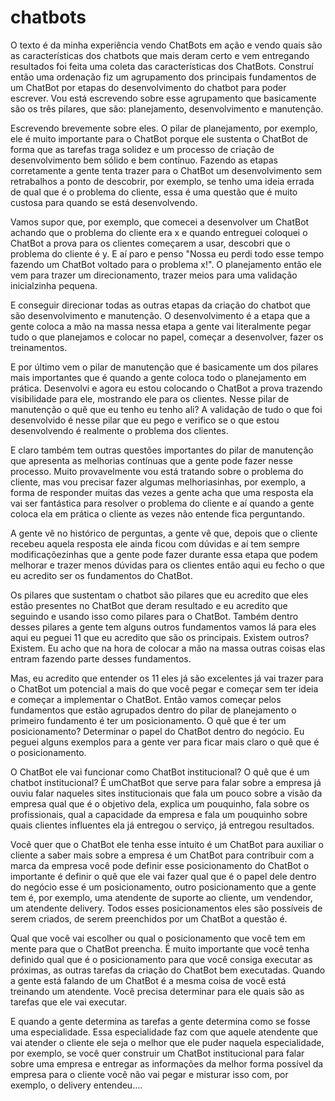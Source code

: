 # chatbots

O texto é da minha experiência vendo ChatBots em ação e vendo quais são as características dos chatbots que mais deram certo e vem entregando resultados foi feita uma coleta das características dos ChatBots. Construí então uma ordenação fiz um agrupamento dos principais fundamentos de um ChatBot por etapas do desenvolvimento do chatbot para poder escrever. Vou está escrevendo sobre esse agrupamento que basicamente são os três pilares, que são: planejamento, desenvolvimento e manutenção.

Escrevendo brevemente sobre eles. O pilar de planejamento, por exemplo, ele é muito importante para o ChatBot porque ele sustenta o ChatBot de forma que as tarefas traga solidez e um processo de criação de desenvolvimento bem sólido e bem contínuo. Fazendo as etapas corretamente a gente tenta trazer para o ChatBot um desenvolvimento sem retrabalhos a ponto de descobrir, por exemplo, se tenho uma ideia errada de qual que é o problema do cliente, essa é uma questão que é muito custosa para quando se está desenvolvendo.

Vamos supor que, por exemplo, que comecei a desenvolver um ChatBot achando que o problema do cliente era x e quando entreguei coloquei o ChatBot a prova para os clientes começarem a usar, descobri que o problema do cliente é y. E aí paro e penso "Nossa eu perdi todo esse tempo fazendo um ChatBot voltado para o problema x!". O planejamento então ele vem para trazer um direcionamento, trazer meios para uma validação inicialzinha pequena.

E conseguir direcionar todas as outras etapas da criação do chatbot que são desenvolvimento e manutenção. O desenvolvimento é a etapa que a gente coloca a mão na massa nessa etapa a gente vai literalmente pegar tudo o que planejamos e colocar no papel, começar a desenvolver, fazer os treinamentos. 

E por último vem o pilar de manutenção que é basicamente um dos pilares mais importantes que é quando a gente coloca todo o planejamento em prática. Desenvolvi e agora eu estou colocando o ChatBot a prova trazendo visibilidade para ele, mostrando ele para os clientes. Nesse pilar de manutenção o quê que eu tenho eu tenho ali? A validação de tudo o que foi desenvolvido é nesse pilar que eu pego e verifico se o que estou desenvolvendo é realmente o problema dos clientes.

E claro também tem outras questões importantes do pilar de manutenção que apresenta as melhorias contínuas que a gente pode fazer nesse processo. Muito provavelmente vou está tratando sobre o problema do cliente, mas vou precisar fazer algumas melhoriasinhas, por exemplo, a forma de responder muitas das vezes a gente acha que uma resposta ela vai ser fantástica para resolver o problema do cliente e aí quando a gente coloca ela em prática o cliente as vezes não entende fica perguntando.

A gente vê no histórico de perguntas, a gente vê que, depois que o cliente recebeu aquela resposta ele ainda ficou com dúvidas e aí tem sempre modificaçõezinhas que a gente pode fazer durante essa etapa que podem melhorar e trazer menos dúvidas para os clientes então aqui eu fecho o que eu acredito ser os fundamentos do ChatBot.

Os pilares que sustentam o chatbot são pilares que eu acredito que eles estão presentes no ChatBot que deram resultado e eu acredito que seguindo e usando isso como pilares para o ChatBot. Também dentro desses pilares a gente tem alguns outros fundamentos vamos lá para eles aqui eu peguei 11 que eu acredito que são os principais. Existem outros? Existem. Eu acho que na hora de colocar a mão na massa outras coisas elas entram fazendo parte desses fundamentos. 

Mas, eu acredito que entender os 11 eles já são excelentes já vai trazer para o ChatBot um potencial a mais do que você pegar e começar sem ter ideia e começar a implementar o ChatBot. Então vamos começar pelos fundamentos que estão agrupados dentro do pilar de planejamento o primeiro fundamento é ter um posicionamento. O quê que é ter um posicionamento? Determinar o papel do ChatBot dentro do negócio. Eu peguei alguns exemplos para a gente ver para ficar mais claro o quê que é o posicionamento.

O ChatBot ele vai funcionar como ChatBot institucional? O quê que é um chatbot institucional? É umChatBot que serve para falar sobre a empresa já ouviu falar naqueles sites institucionais que fala um pouco sobre a visão da empresa qual que é o objetivo dela, explica um pouquinho, fala sobre os profissionais, qual a capacidade da empresa e fala um pouquinho sobre quais clientes influentes ela já entregou o serviço, já entregou resultados.

Você quer que o ChatBot ele tenha esse intuito é um ChatBot para auxiliar o cliente a saber mais sobre a empresa é um ChatBot para contribuir com a marca da empresa você pode definir esse posicionamento do ChatBot o importante é definir o quê que ele vai fazer qual que é o papel dele dentro do negócio esse é um posicionamento, outro posicionamento que a gente tem é, por exemplo, uma atendente de suporte ao cliente, um vendendor, um atendente delivery. Todos esses posicionamentos eles são possíveis de serem criados, de serem preenchidos por um ChatBot a questão é. 

Qual que você vai escolher ou qual o posicionamento que você tem em mente para que o ChatBot preencha. É muito importante que você tenha definido qual que é o posicionamento para que você consiga executar as próximas, as outras tarefas da criação do ChatBot bem executadas. Quando a gente está falando de um ChatBot é a mesma coisa de você está treinando um atendente. Você precisa determinar para ele quais são as tarefas que ele vai executar. 

E quando a gente determina as tarefas a gente determina como se fosse uma especialidade. Essa especialidade faz com que aquele atendente que vai atender o cliente ele seja o melhor que ele puder naquela especialidade, por exemplo, se você quer construir um ChatBot institucional para falar sobre uma empresa e entregar as informações da melhor forma possível da empresa para o cliente você não vai pegar e misturar isso com, por exemplo, o delivery entendeu....           

